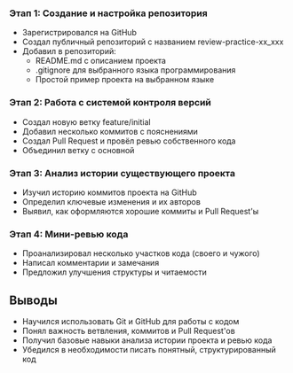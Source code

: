 ### Этап 1: Создание и настройка репозитория
- Зарегистрировался на GitHub
- Создал публичный репозиторий с названием review-practice-xx_xxx
- Добавил в репозиторий:
  - README.md с описанием проекта
  - .gitignore для выбранного языка программирования
  - Простой пример проекта на выбранном языке

### Этап 2: Работа с системой контроля версий
- Создал новую ветку feature/initial
- Добавил несколько коммитов с пояснениями
- Создал Pull Request и провёл ревью собственного кода
- Объединил ветку с основной

### Этап 3: Анализ истории существующего проекта
- Изучил историю коммитов проекта на GitHub
- Определил ключевые изменения и их авторов
- Выявил, как оформляются хорошие коммиты и Pull Request'ы

### Этап 4: Мини-ревью кода
- Проанализировал несколько участков кода (своего и чужого)
- Написал комментарии и замечания
- Предложил улучшения структуры и читаемости

## Выводы
- Научился использовать Git и GitHub для работы с кодом
- Понял важность ветвления, коммитов и Pull Request'ов
- Получил базовые навыки анализа истории проекта и ревью кода
- Убедился в необходимости писать понятный, структурированный код
